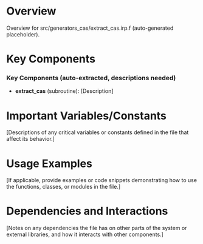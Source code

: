 # Overview

Overview for src/generators_cas/extract_cas.irp.f (auto-generated placeholder).

# Key Components

### Key Components (auto-extracted, descriptions needed)
- **extract_cas** (subroutine): [Description]

# Important Variables/Constants

[Descriptions of any critical variables or constants defined in the file that affect its behavior.]

# Usage Examples

[If applicable, provide examples or code snippets demonstrating how to use the functions, classes, or modules in the file.]

# Dependencies and Interactions

[Notes on any dependencies the file has on other parts of the system or external libraries, and how it interacts with other components.]
